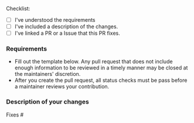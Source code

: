 Checklist: <!--You MUST either [x] check or [ ] ~strike through~ every item.-->

- [ ] I've understood the requirements
- [ ] I've included a description of the changes.
- [ ] I've linked a PR or a Issue that this PR fixes.

### Requirements

* Fill out the template below. Any pull request that does not include enough information to be reviewed in a timely manner may be closed at the maintainers' discretion.
* After you create the pull request, all status checks must be pass before a maintainer reviews your contribution.

### Description of your changes

<!--
Briefly describe what this pull request does, and how it is covered by tests.

Link to the issue describing the bug that you're fixing.

If there is not yet an issue, please open a new issue and then link to that issue in your pull request.

Please use the following syntax: Fixes #<issue number>
-->

Fixes #